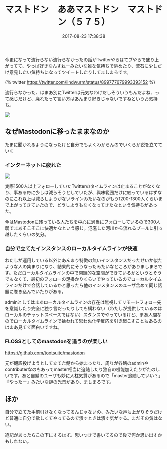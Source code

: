 ﻿---
title: マストドン　ああマストドン　マストドン（５７５）
date: 2017-08-23 17:38:38
tags:
thumbnail: /images/mstdn-maud-io.png
---

今更になって流行らない流行らなかったの話がTwitterやらはてブやらで盛り上がってて、やっぱ好きなんすねーみたいな雑な気持ちで眺めたり、流石に少しだけ意見したい気持ちになってツイートしたりしてましまろです。

{% twitter https://twitter.com/lindwurm/status/899777679993393152 %}

流行らなかった、はまあ別にTwitterは元気なわけだしそういうもんだよね、って感じだけど、廃れたって言い方はあんまり好きじゃないですねというお気持ち。

![](/images/github_tootsuite_mastodon_commits.png)

## なぜMastodonに移ったままなのか

たまに聞かれるようになったけど自分でもよくわからんのでいくらか説を立てていく

### インターネットに疲れた

![](/images/stop_internet_right_now.gif)

実際1500人以上フォローしていたTwitterのタイムラインは止まることがなくなり、事ある毎に少しは減らそうとしていたが、興味範囲だけに絞っているはずなのにこれ以上は減らしようがないラインみたいなのがもう1200-1300人くらいまで上がってきていたので、どうしようもなくなってきたなという気持ちがあった。

今はMastodonに残っている人たちを中心に適当にフォローしているので300人弱でまあそこそこに快適かなという感じ。氾濫した河川から流れるプールに引っ越したくらいの気分。

### 自分で立てたインスタンスのローカルタイムラインが快適

わたしが運用している以外にあんまり特徴の無いインスタンスだったせいか似たような人の集まりになり、結果的にそうなったみたいなところがありましまろです。ただローカルタイムラインの中で閉鎖的な空間ができているかというとそうでもなくて、最初のフォローの足掛かりくらいでやっているのでローカルタイムラインだけで会話しているかと思ったら他のインスタンスのユーザ含めて同じ話題に巻き込んでいたりがある。

adminとしてはまあローカルタイムラインの存在は無視してリモートフォロー先を意識したり完全に独り言だったりしても構わない（わたしが提供しているのはローカルのチャットスペースではない）スタンスでやっているけど、まあ人間なのでローカルタイムラインで拾われて思わぬ化学反応を引き起こすこともあるのはまあ見てて面白いですね。

### FLOSSとしてのmastodonを追うのが楽しい

https://github.com/tootsuite/mastodon

元が翻訳投げようとして立てた鯖から始まったり、周りが各鯖のadminやcontributerなのもあってmaster相当に追随したり独自の機能加えたりがたのしいです。あと自鯖のユーザも妙に人柱気質があるので「master追随していい？」『やったー』みたいな謎の光景があり、ましまろです。

## ほか

自分で立てた手前引けなくなってるんじゃないの、みたいな声も上がりそうだけど普通に自分で欲しくてやってるので潰すときは潰す気がする。まだその気はない。

追記があったらこの下にするはず。思いつきで書いてるので後で何か思い出すかもしれない。